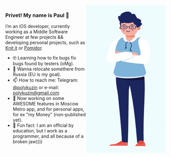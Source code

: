 <img align="right" src="https://github.com/PolyKuzin/PolyKuzin/blob/master/illustration.png" alt="Paul standing" width=250px height=465px/>

### Privet! My name is Paul 👋

I’m an iOS developer, currently working as a Middle Software Engineer at few projects && developing personal projects, such as [Knit it](https://apps.apple.com/us/app/knit-it-just-a-row-counter/id1532396965) or [Pomidor](https://apps.apple.com/us/app/pomidor-productivity-helper/id1598883284). 

- 🤓  Learning how to fix bugs fix bugs found by testers (oMg).
- 💬  Wanna relocate somethere from Russia (EU is my goal).
- 📫  How to reach me: Telegram: [@polykuzin](https://t.me/polykuzin) or e-mail: polykuzin@gmail.com
- 📱  Now working on some AWESOME features in Moscow Metro app, and for personal apps, for ex "my Money" (non-published yet).
- 🚴  Fun fact: I am an official by education, but I work as a programmer, and all because of a broken jaw))))
